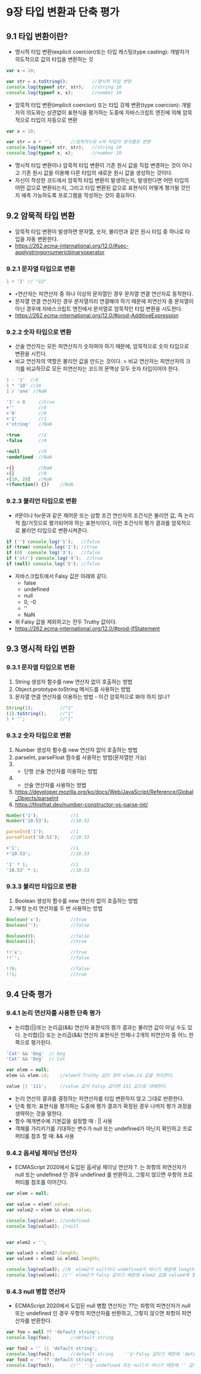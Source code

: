 # 9장 타입 변환과 단축 평가

## 9.1 타입 변환이란?

* 명시적 타입 변환(explicit coercion)또는 타입 캐스팅(type casting): 개발자가 의도적으로 값의 타입을 변환하는 것

```javascript
var x = 10;

var str = x.toString();         //명시적 타입 변환
console.log(typeof str, str);   //string 10
console.log(typeof x, x);       //number 10
```

* 암묵적 타입 변환(implicit coercion) 또는 타입 강제 변환(type coercion): 개발자의 의도와는 상관없이 표현식을 평가하는 도중에 자바스크립트 엔진에 의해 암묵적으로 타입이 자동으로 변환

```javascript
var x = 10;

var str = x + '';       //암묵적으로 x의 타입이 문자열로 변환
console.log(typeof str, str);   //string 10
console.log(typeof x, x);       //number 10
```

* 명시적 타입 변환이나 암묵적 타입 변환이 기존 원시 값을 직접 변경하는 것이 아니고 기존 원시 값을 이용해 다른 타입의 새로운 원시 값을 생성하는 것이다.
* 자신이 작성한 코드에서 암묵적 타입 변환이 발생하는지, 발생한다면 어떤 타입의 어떤 값으로 변환되는지, 그리고 타입 변환된 값으로 표현식이 어떻게 평가될 것인지 예측 가능하도록 프로그램을 작성하는 것이 중요하다.

## 9.2 암묵적 타입 변환

* 암묵적 타입 변환이 발생하면 문자열, 숫자, 불리언과 같은 원시 타입 중 하나로 타입을 자동 변환한다.
* https://262.ecma-international.org/12.0/#sec-applystringornumericbinaryoperator

### 9.2.1 문자열 타입으로 변환

```javascript
1 + '2' // "12"
```

* `+`연산자는 피연산자 중 하나 이상의 문자열인 경우 문자열 연결 연산자로 동작한다.
* 문자열 연결 연산자인 경우 문자열끼리 연결해야 하기 때문에 피연산자 중 문자열이 아닌 경우에 자바스크립트 엔진에서 문자열로 암묵적인 타입 변환을 시도한다.
* https://262.ecma-international.org/12.0/#prod-AdditiveExpression

### 9.2.2 숫자 타입으로 변환

* 산술 연산자는 모든 피연산자가 숫자여야 하기 때문에, 암묵적으로 숫자 타입으로 변환을 시킨다.
* 비교 연산자의 역할은 불리언 값을 만드는 것이다. > 비교 연산자는 피연산자의 크기를 비교하므로 모든 피연산자는 코드의 문맥상 모두 숫자 타입이어야 한다.

```javascript
1 - '1'  //0
1 * '10' //10
1 / 'one' //NaN

'1' > 0     //true
+''         //0
+'0'        //0
+'1'        //1
+'string'   //NaN

+true       //1
+false      //0

+null       //0
+undefined  //NaN

+{}         //NaN
+[]         //0
+[10, 20]   //NaN
+(function() {})    //NaN
```

### 9.2.3 불리언 타입으로 변환

* if문이나 for문과 같은 제어문 또는 삼항 조건 연산자의 조건식은 불리언 값, 즉 논리적 참/거짓으로 평가되어야 하는 표현식이다, 이런 조건식의 평가 결과를 암묵적으로 불리언 타입으로 변환시켜준다.

```javascript
if ('') console.log('1');   //false
if (true) console.log('2'); //true
if (0)  console.log('3');   //false
if ('str') console.log('4');  //true
if (null) console.log('5'); //false
```

* 자바스크립트에서 Falsy 값은 아래와 같다.
   * false
   * undefined
   * null
   * 0, -0
   * ''
   * NaN
* 위 Falsy 값을 제외하고는 전두 Truthy 값이다.
* https://262.ecma-international.org/12.0/#prod-IfStatement

## 9.3 명시적 타입 변환

### 9.3.1 문자열 타입으로 변환

1. String 생성자 함수를 new 연산자 없이 호출하는 방법
2. Object.prototype.toString 메서드를 사용하는 방법
3. 문자열 연결 연산자를 이용하는 방법 - 이건 암묵적으로 봐야 하지 않나?

```javascript
String(1);          //"1"
(1).toString();     //"1"
1 + '';             //"1"
```

### 9.3.2 숫자 타입으로 변환

1. Number 생성자 함수를 new 연산자 없이 호출하는 방법
2. parseInt, parseFloat 함수를 사용하는 방법(문자열만 가능)
3. + 단항 산술 연산자를 이용하는 방법
4. * 산술 연산자를 사용하는 방법
5. https://developer.mozilla.org/ko/docs/Web/JavaScript/Reference/Global_Objects/parseInt
6. https://thisthat.dev/number-constructor-vs-parse-int/

```javascript
Number('1');            //1
Number('10.53');        //10.53

parseInt('1');          //1
parseFloat('10.53');    //10.53

+'1';                   //1
+'10.53';               //10.53

'1' * 1;                //1
'10.53' * 1;            //10.53
```

### 9.3.3 불리언 타입으로 변환

1. Boolean 생성자 함수를 new 연산자 없이 호출하는 방법
2. !부정 논리 연산자를 두 번 사용하는 방법

```javascript
Boolean('x');           //true
Boolean('');            //false

Boolean(0);             //false
Boolean(1);             //true

!!'x';                  //true
!!'';                   //false

!!0;                    //false
!!1;                    //true
```

## 9.4 단축 평가

### 9.4.1 논리 연산자를 사용한 단축 평가

* 논리합(||)또는 논리곱(&&) 연산자 표현식의 평가 결과는 불리언 값이 아닐 수도 있다. 논리합(||) 또는 논리곱(&&) 연산자 표현식은 언제나 2개의 피연산자 중 어느 한쪽으로 평가된다.

```javascript
'Cat' && 'Dog'  // Dog
'Cat' && 'Dog'  // Cat

var elem = null;
elem && elem.id;    //elem이 Truthy 값인 경우 elem.id 값을 처리한다.

value || '111';     //value 값이 Falsy 값이면 111 값으로 대체한다.
```

* 논리 연산의 결과를 결정하는 피연산자를 타입 변환하지 않고 그대로 반환한다. 
* 단축 평가: 표현식을 평가하는 도중에 평가 결과가 확정된 경우 나머지 평가 과정을 생략하는 것을 말한다.
* 함수 매개변수에 기본값을 설정할 때 : || 사용
* 객체를 가리키기를 기대하는 변수가 null 또는 undefined가 아닌지 확인하고 프로퍼티를 참조 할 때: && 사용

### 9.4.2 옵셔널 체이닝 연산자

* ECMAScript 2020에서 도입된 옵셔널 체이닝 연산자 ?. 는 좌항의 피연산자가 null 또는 undefined 인 경우 undefined 를 반환하고, 그렇지 않으면 우항의 프로퍼티를 참조를 이어간다.

```javascript
var elem = null;

var value = elem?.value;
var value2 = elem && elem.value;

console.log(value); //undefined
console.log(value2); //null


var elem2 = '';

var value3 = elem2?.length;      
var value4 = elem2 && elem2.length;

console.log(value3); //0  elem2가 null이나 undefined가 아니기 때문에 length 속성값을 value3에 할당한다.
console.log(value4); //'' elem2가 falsy 값이기 때문에 elem2 값을 value4에 할당한다.
```

### 9.4.3 null 병합 연산자
* ECMAScript 2020에서 도입된 null 병합 연산자는 ??는 좌항의 피연산자가 null 또는 undefined 인 경우 우항의 피연산자를 반환하고, 그렇지 않으면 좌항의 피연산자를 반환한다.

```javascript
var foo = null ?? 'default string';
console.log(foo);       //default string

var foo2 = '' || 'default string';
console.log(foo2);      //default string    ''는 Falsy 값이기 때문에 'default string'이 foo2에 할당
var foo3 = '' ?? 'default string';
console.log(foo3);      //'' ''는 undefined 또는 null이 아니기 때문에 '' 값이 foo3에 할당
```









